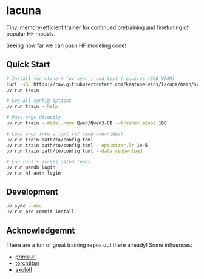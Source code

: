 # lacuna

Tiny, memory-efficient trainer for continued pretraining and finetuning of popular HF models.

Seeing how far we can push HF modeling code!

## Quick Start

```bash
# Install (or clone + `uv sync`) and test (requires ~5GB VRAM)
curl -sSL https://raw.githubusercontent.com/keatonelvins/lacuna/main/scripts/install.sh | bash
uv run train

# See all config options
uv run train --help

# Pass args directly
uv run train --model.name Qwen/Qwen3-8B --trainer.steps 100

# Load args from a toml (w/ temp overrides)
uv run train path/to/config.toml
uv run train path/to/config.toml --optimizer.lr 1e-5
uv run train path/to/config.toml --data.redownload

# Log runs + access gated repos
uv run wandb login
uv run hf auth login
```

## Development

```bash
uv sync --dev
uv run pre-commit install
```

## Acknowledgemnt

There are a ton of great training repos out there already! Some influences:
- [prime-rl](https://github.com/PrimeIntellect-ai/prime-rl)
- [torchtitan](https://github.com/pytorch/torchtitan)
- [axolotl](https://github.com/axolotl-ai-cloud/axolotl)

